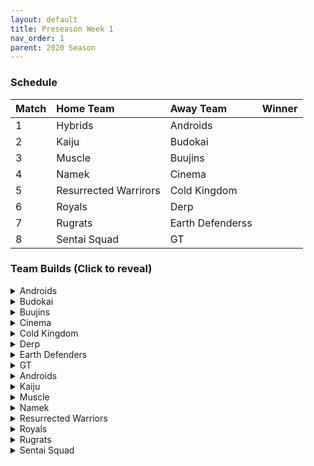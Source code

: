 ```yaml
---
layout: default
title: Preseason Week 1
nav_order: 1
parent: 2020 Season
---
```

### Schedule

|Match          |  Home Team            | Away Team        | Winner          |
| :-------------| :---------------------| :----------------| :---------------|
| 1             | Hybrids               | Androids         |                 |
| 2             | Kaiju                 | Budokai          |                 |
| 3             | Muscle                | Buujins          |                 |
| 4             | Namek                 | Cinema           |                 |
| 5             | Resurrected Warrirors | Cold Kingdom     |                 |
| 6             | Royals                | Derp             |                 |
| 7             | Rugrats               | Earth Defenderss |                 | 
| 8             | Sentai Squad          | GT               |                 |


### Team Builds (Click to reveal)

<details>
  <summary>Androids</summary>
  
* Weekly Bench: Cell
* Boost Store: None
*  16
    * Attack +2, Defense -1 (1)
    * Dende's Healing (2)
    * Serious (1)
    * Quick Fast Attack (1)
    * Light Body (1)
    * Master Throw (1)
    * Trunks AI
* 17
    * Costume 2
    * Super +2, Ki -1 (1)
    * Dende's Healing (2)
    * Launch's Support (2)
    * Fighting Spirit (1)
    * Serious (1)
    * Gohan AI
* Android 19
    * Defense +2 (2)
    * Latent Energy (1)
    * Light Body (1)
    * Power of Rage (2)
    * Master Throw (1)
    * Yaj AI
* Super 17:
    * Ki + 1 (1)
    * Quick Fast Attack (1)
    * Indignation (1)
    * Savior (1)
    * Fighting Spirit (1)
    * Launch's Support (2)
    * Yaj AI

</details>

<details>
  <summary>Budokai</summary>

* Home Map: Planet Namek
* Music: Boss Battle Rock
* FA Bench: N/A for 2020 season
* Weekly bench: Kid Goku
* Boosts: N/A

* Nam
    * Defense +2 (2)
    * Latent Energy (1)
    * Quick Fast Attack (1)
    * Combo Master (1)
    * Dende's Healing (2)
    * Gohan AI

* End Goku (SSJ)
    * Super +1 (1)
    * Fighting Spirit (1)
    * Indignation (1)
    * Savior (1)
    * Light Body (1)
    * Launch's Support (2)
    * Broly's Ring (Limiter)
    * Ginyu AI

* Cyborg Tao
    * Ki +2/Super -1 (1)
    * Serious (1)
    * Light Body (1)
    * Combomaster (1)
    * Savior (1)
    * Power of Rage (2)
    * Cell AI

* Early Goku
    * Ki +1 (1)
    * Fighting Spirit (1)
    * Indignation (1)
    * Power of Rage (2)
    * Dende's Healing (2)
    * Goku AI


</details>

<details>
  <summary>Buujins</summary>

* Benched: Majin Buu
* Majuub
    * Attack +1 (1)
    * Serious! (1)
    * Quick Fast Attack (1)
    * Indignation! (1)
    * Fighting Spirit (1)
    * Combo Master (1)
    * Light Body (1)
    * Ginyu AI
* Buu
    * Attack +2 Defense -1 (1)
    * Serious! (1)
    * Quick Fast Attack (1)
    * Dende's Healing (2)
    * Master Throw (1)
    * Latent Energy (1)
    * Trunks AI

* Kid Buu
    * Defense +3 Attack -1 (2)
    * Launch's Support (2)
    * Indignation! (1)
    * Fighting Spirit! (1)
    * Savior (1)
    * Ginyu AI

* Evil Buu
    * Defense +2 (2)
    * Dende's Healing (2)
    * Latent Energy! (1)
    * Launch's Support (2)
    * Ginyu AI

</details>

<details>
  <summary>Cinema</summary>
  
 * Weekly Bench: Gogeta
 * Zangya
    *  Attack +1 (1)
    * Master Blast (1)
    * Dragon Spirit (2)
    * Exquisite Skill (1)
    * Hatred of Saiyans (1)
    * Latent Energy! (1)
    * Chiaotzu AI
 
 * Turles
    * Defense +3 Attack -1 (2)
    * Dende's Healing (2)
    * Fighting Spirit! (1)
    * Indignation! (1)
    * Serious! (1)
    * Chiaotzu AI
 
 * Fasha
    * Defense +2 (2)
    * Eternal Life (4)
    * Quick Fast Attack (1)
    * Trunks AI
 
 * Garlic Jr.
    * Ki +1 (1)
    * Launch's Support (2)
    * Dende's Healing (2)
    * Exquisite Skill (1)
    * Latent Energy! (1)
    * Broly's Ring (Limiter)
    * Tien AI


</details>

<details>
  <summary>Cold Kingdom </summary>
  
* Bench: King Cold

* 1st Form Freeza
    * Defense +3 Attack -1(2)
    * Launches Support(2)
    * Indignation(1)
    * Light Body(1)
    * QFA(1)
    * Trunks AI

* Recoome
    * Costume 2
    * Super +1(1)
    * KSA(2)
    * Savior(1)
    * Light Body(1)
    * Fighting Spirit(1)
    * Master Throw(1)
    * Majin Buu AI

* First Form Cooler
    * Costume 2
    * Super +2 Ki -1(1)
    * Launches Support(2)
    * Fighting Spirit(1)
    * QFA(1)
    * Savior(1)
    * Indignation(1)
    * Broly’s Ring(Free)
    * Yajirobe AI

* Meta Cooler
    * Defense +2(2)
    * Serious(1)
    * Dende’s Healing(2)
    * Tension Up(2)
    * Trunks AI
</details>

<details>
  <summary>Derp</summary>
  
* Weekly Bench: Salza 
*  Kibito
    * Attack +2, Defense -1 (1)
    * Fighting spirit (1)
    * Serious (1)
    * Quick Fast Attack (1)
    * Light Body (1)
    * Dendes Healing (2)
    * Cell AI
* Devilman
    * Super +1 (1)
    * Power of Rage (2)
    * Indignation (1)
    * Savior (1)
    * Launch support (2)
    * Yajirobe AI
* Android 20
    * Attack +1 (1)
    * High tension (3)
    * Master Throw (1)
    * Launch support (2)
    * Goku AI
* Hercule
    * Ki +2 Super -1 (1)
    * Savior (1)
    * Dragon power (3)
    * Indignation (1)
    * Fighting Spirit (1)
    * Tien AI

</details>

<details>
  <summary>Earth Defenders</summary>
  
* Weekly Bench: Tien
* Boost Store: None
*  Yamcha
    * Defense +3 Attack -1 (2)
    * Dragon Power (3)
    * Latent Energy (1)
    * Quick Fast Attack (1)
    * Tien AI
* SSJ1 Mid Vegeta
    * Attack +1 (1)
    * Dende's Healing (2)
    * Fighting Spirit (1)
    * Serious (1)
    * Power of Rage (2)
    * Limiter (Free)
    * Piccolo AI
* Base Mid Goku
    * Super +2 Ki -1 (1)
    * Kibito's Secret Art (2)
    * Savior (1)
    * Indignation (1)
    * Launch's Support (2)
    * Tien AI
* Krillin
    * Attack +2 Defense -1 (1)
    * Dende's Healing (2)
    * Indomitable Fighting Spirit (2)
    * Serious (1)
    * Quick Fast Attack (1)
    * Majin Buu AI

</details>

<details>
  <summary>GT</summary>
  
* Weekly Bench: Pan
* Boost Store: None
*  Syn Shenron
    * Ki 1
    * Fighting Spirit
    * Master blast
    * High Tension
    * Latent Energy
    * Broly's Ring
    * Vegeta AI
* Super Baby 1
    * Attack 1
    * Serious
    * Dende's Healing
    * Dragon Spirit
    * Savior
    * Ginyu AI
* GT Goku (ssj3)
    * Attack +2, Def -1
    * Serious
    * QFA
    * Power of Rage
    * Dende's Healing
    * Broly's Ring
    * Broly AI
* Ssj4 Vegeta
    * Ki +2, Super -1
    * Indignation
    * Savior
    * Eternal Life
    * Broly's ring
    * Frieza AI

</details>

<details>
  <summary>Androids</summary>
  
* Weekly Bench: Sword Trunks
* Boost Store: None
*  Ultimate Gohan
    * Attack +1 (1)
    * Serious (1)
    * Quick Fast Attack (1)
    * Eternal Life (4)
    * Majin Buu AI
* Teen Gohan (SSJ)
    * Costume 2
    * Super +2, Ki -1 (1)
    * Indignation (1)
    * Fighting spirit (1)
    * Launch’s Support (2)
    * Dende's Healing (2)
    * Chiaotzu AI
* Kid Gohan
    * Costume 2
    * Defense +3, Attack -1 (2)
    * Latent energy (1)
    * Serious (1)
    * QFA (1)
    * Dendes healing (2)
    * Trunks AI
* Future Gohan (SSJ)
    * Ki + 1 (1)
    * Fighting Spirit (1)
    * Latent Energy (1)
    * Indignation (1)
    * Savior (1)
    * Kibito's Secret Art (2)
    * Frieza AI

</details>

<details>
  <summary>Kaiju</summary>
  
* Weekly Bench: Nappa
* Boost Store: None
* Bardock
    * Attack +2, Defense -1 (1)
    * Serious (1)
    * Indignation (1)
    * Dende’s Healing (2)
    * Light Body (1)
    * Combo master (1)
    * Majin Buu AI
* Raditz
    * Attack +1 (1)
    * Fighting spirit (1)
    * Quick fast attack (1)
    * Dragon Power (3)
    * Light body(1)
    * Trunks AI
* King vegeta
    * Defense +2 (2)
    * Savior (1)
    * Eternal life (4)
    * Yajirobe AI
* Scouter Vegeta
    * Super +1 (1)
    * Indignation (1)
    * Serious (1)
    * Launch's support (2)
    * Power of rage (2)
    * Tien AI

</details>

<details>
  <summary>Muscle</summary>
  
* Weekly Bench: Broly
* Boost Store: None
*  Roshi
    * Atk +1 (1)
    * Dragon Power (3)
    * Dragon Spirit (2)
    * Light Body (1)
    * Ginyu AI
* SSJ Trunks
    * Super +2, Ki -1 (1)
    * Indignation (1)
    * Launch's Support (2)
    * Savior (1)
    * Fighting Spirit (1)
    * Serious (1)
    * Tien AI
* Android 13
    * Super +1 (1)
    * Tension Up (2)
    * Dende's Healing (2)
    * Fighting spirit (1)
    * Savior (1)
    * Frieza AI
* Bojack
    * Def +2 (2)
    * Eternal Life (4)
    * Latent Energy (1)
    * Yaj AI

</details>

<details>
  <summary>Namek</summary>
  
* Weekly Bench: Nuova
* Boost Store: None
* Tambourine
    * Costume 2
    * Attack +2, Defense -1 
    * Dende's Healing
    * Power of Rage 
    * Serious 
    * Latent Energy
    * Trunks AI
* Nail
    * Attack+1
    * Serious
    * Fighting Spirit
    * Light Body
    * Savior
    * Launch's Support
    * Majin Buu AI
* King Piccolo
    * Costume 2
    * Ki+1
    * Dende's Healing
    * Kibito's Secret Art
    * Indignation
    * Savior
    * Ginyu AI
* Late Piccolo
    * Late Piccolo
    * Eternal Life
    * Quick Fast Attack
    * Trunks AI

</details>

<details>
  <summary>Resurrected Warriors</summary>
  
* Weekly Bench: Videl
* Boost Store: None
*  Android 18
    * Costume 3
    * ~~Defense +2 (2)~~
    * Latent (1)
    * Serious (1)
    * Dende's (2)
    * Qfa (1)
    * Trunks AI
* Eighter
    * Costume 1
    * Defence +3 Attack down 1 (2)
    * Launch Support (2)
    * Light Body (1)
    * Indigniation (1)
    * Fighting Spirit (1)
    * Cell AI
* Early Piccolo
    * Costume 1
    * Defense +2 Attack -1 (1)
    * Eternal Life (4)
    * Indignation (1)
    * Light Body (1)
    * Chiaotzu AI
* End Vegeta (SSJ)
    * Costume 2
    * Attack +2 Defense -1 (1)
    * Serious (1)
    * Rush Blast 3 (3)
    * Fighting Spirit (1)
    * QFA (1)
    * Chiaotzu AI

</details>


<details>
  <summary>Royals</summary>
  
* Weekly Bench: Slug
* Boost Store: None
*  Majin Vegeta
    * Attack +2, Defense -1 (1)
    * Serious! (1)
    * Latent Energy! (1)
    * Eternal Life (4)
    * Chiaotzu AI
* Dabura
    * Attack +1 (1)
    * Serious (1)
    * Quick-Fast Attack (1)
    * Fighting Spirit! (1)
    * Master Blast (1)
    * Launch's Support (2)
    * Default AI
* Mecha Frieza
    * Ki +2 Super -1 (1)
    * Dende's Healing (2)
    * Savior (1)
    * Launch's Support (2)
    * Indignation! (1)
    * Default AI
* Pilaf Machine
    * Super +2 Ki -1(1)
    * Savior (1)
    * Dende's Healing (2)
    * High Tension (3)
    * Broly's Ring (Limiter)
    * Ginyu AI

</details>

<details>
  <summary>Rugrats</summary>
  
* Weekly Bench: Saibaman
* Boost Store: None
*  Goten (SSJ): Costume 1
    * Defense +1 (1)
    * Latent Energy (1)
    * Indignation (1)
    * Launch's Support (2)
    * Quick Fast Attack (1)
    * Serious (1)
    * Serious (1)
    * Chaiotzu AI
* Trunks (base): Costume 1
    * Attack +2 Defense -1 (1)
    * Latent Energy (1)
    * Fighting Spirit (1)
    * Kibito's Secret Art (2)
    * Dende's Healing (2)
    * Broly's Ring (free)
    * Chaiotzu AI
* Cell Jr.: Costume 1
    * Defense +2 Attack -1 (1)
    * Defense +2 Attack -1 (1)
    * Fighting Spirit (1)
    * Light Body (1)
    * Dende's Healing (2)
    * Power of Rage (2)
    * Broly AI
* Arale
    * Super +1 (1)
    * Savior (1)
    * Light body (1)
    * Tension Up (2)
    * Power of Rage (2)
    * Yajirobe AI

</details>

<details>
  <summary>Sentai Squad</summary>
  
* Note - Burter’s Power of Rage was randomly removed due to there being 3 Power of Rages
* Note - Saiyaman’s Savior was randomly removed due to there being 3 Saviors
* Weekly Bench: Ginyu 
* Boost Store: None
*  Saiyawoman
    * Costume 2
    * Attack +1 (1)
    * Power of Rage (2)
    * Launch's Support (2)
    * Indignation (1)
    * QFA (1)
    * Gohan AI
* Saiyaman
    * Costume 2
    * Ki +1 (1)
    * Unleash Ki (1)
    * Launch's Support (2)
    * Light Body (1)
    * Serious (1)
    * ~~Savior (1)~~ (Removed)
    * Tien AI
* Jeice
    * Costume 1
    * Super +2 Ki -1 (1)
    * Power of Rage (2)
    * Kibito’s Secret Art (2)
    * Light Body (1)
    * Savior (1)
    * Frieza AI
* Burter
    * Costume 1
    * Defense +2 (2)
    * ~~Power of Rage (2)~~ (Removed)
    * Indignation (1)
    * Combo Master (1)
    * Savior(2)
    * Yajirobe AI

</details>